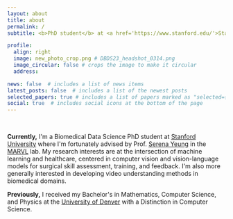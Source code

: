 ```yaml
---
layout: about
title: about
permalink: /
subtitle: <b>PhD student</b> at <a href='https://www.stanford.edu/'>Stanford</a>

profile:
  align: right
  image: new_photo_crop.png # DBDS23_headshot_0314.png
  image_circular: false # crops the image to make it circular
  address: 

news: false  # includes a list of news items
latest_posts: false  # includes a list of the newest posts
selected_papers: true # includes a list of papers marked as "selected={true}"
social: true  # includes social icons at the bottom of the page
---
```

<br/>

<b>Currently,</b> I'm a Biomedical Data Science PhD student at <a href="https://med.stanford.edu/bmi.html">Stanford University</a> where I'm fortunately advised by Prof. <a href="https://ai.stanford.edu/~syyeung/">Serena Yeung</a> in the <a href="https://marvl.stanford.edu/">MARVL</a> lab. My research interests are at the intersection of machine learning and healthcare, centered in computer vision and vision-language models for surgical skill assessment, training, and feedback. I'm also more generally interested in developing video understanding methods in biomedical domains.



<b>Previously,</b> I received my Bachelor's in Mathematics, Computer Science, and Physics at the <a href="https://ritchieschool.du.edu/academics-education/departments/computer-science">University of Denver</a> with a Distinction in Computer Science.

 